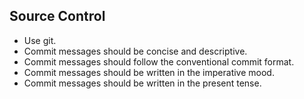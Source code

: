 ## Source Control

- Use git.
- Commit messages should be concise and descriptive.
- Commit messages should follow the conventional commit format.
- Commit messages should be written in the imperative mood.
- Commit messages should be written in the present tense.